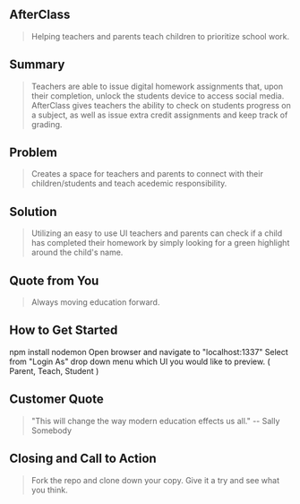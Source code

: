 ## AfterClass ##

  > Helping teachers and parents teach children to prioritize school work.

## Summary ##
  > Teachers are able to issue digital homework assignments that, upon their completion, unlock the students device to access social media. AfterClass gives teachers the ability to check on students progress on a subject, as well as issue extra credit assignments and keep track of grading.

## Problem ##
  > Creates a space for teachers and parents to connect with their children/students and teach acedemic responsibility. 

## Solution ##
  > Utilizing an easy to use UI teachers and parents can check if a child has completed their homework by simply looking for a green highlight around the child's name.

## Quote from You ##
  > Always moving education forward.

## How to Get Started ##
  npm install 
  nodemon
  Open browser and navigate to "localhost:1337"
  Select from "Login As" drop down menu which UI you would like to preview. ( Parent, Teach, Student )

## Customer Quote ##
  > "This will change the way modern education effects us all." -- Sally Somebody

## Closing and Call to Action ##
  > Fork the repo and clone down your copy. Give it a try and see what you think. 

